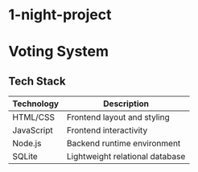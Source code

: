 # 1-night-project

# Voting System 

##  Tech Stack

| Technology | Description                         |
|------------|-------------------------------------|
| HTML/CSS   | Frontend layout and styling         |
| JavaScript | Frontend interactivity              |
| Node.js    | Backend runtime environment         |
| SQLite     | Lightweight relational database     |
